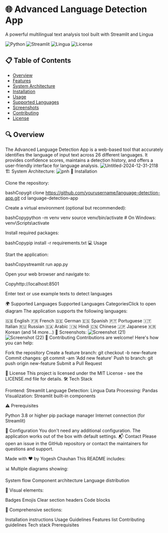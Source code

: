 # 🌐 Advanced Language Detection App 

A powerful multilingual text analysis tool built with Streamlit and Lingua

![Python](https://img.shields.io/badge/Python-3.8%2B-blue)
![Streamlit](https://img.shields.io/badge/Streamlit-1.31.0-red)
![Lingua](https://img.shields.io/badge/Lingua-1.3.2-green)
![License](https://img.shields.io/badge/License-MIT-yellow)

## 📋 Table of Contents
- [Overview](#-overview)
- [Features](#-features)
- [System Architecture](#-system-architecture)
- [Installation](#-installation)
- [Usage](#-usage)
- [Supported Languages](#-supported-languages)
- [Screenshots](#-screenshots)
- [Contributing](#-contributing)
- [License](#-license)

## 🔍 Overview

The Advanced Language Detection App is a web-based tool that accurately identifies the language of input text across 26 different languages. It provides confidence scores, maintains a detection history, and offers a user-friendly interface for language analysis.
![Untitled-2024-12-31-2118](https://github.com/user-attachments/assets/d57eeddb-11c5-493f-866d-426746e13109)
🏗 System Architecture:
![pnh](https://github.com/user-attachments/assets/af505e54-215c-4ba6-892b-a31aba858b74)
🚀 Installation

Clone the repository:

bashCopygit clone https://github.com/yourusername/language-detection-app.git
cd language-detection-app

Create a virtual environment (optional but recommended):

bashCopypython -m venv venv
source venv/bin/activate  # On Windows: venv\Scripts\activate

Install required packages:

bashCopypip install -r requirements.txt
💻 Usage

Start the application:

bashCopystreamlit run app.py

Open your web browser and navigate to:

Copyhttp://localhost:8501

Enter text or use example texts to detect languages

🌍 Supported Languages
Supported Languages CategoriesClick to open diagram
The application supports the following languages:

🇬🇧 English
🇫🇷 French
🇩🇪 German
🇪🇸 Spanish
🇵🇹 Portuguese
🇮🇹 Italian
🇷🇺 Russian
🇸🇦 Arabic
🇮🇳 Hindi
🇨🇳 Chinese
🇯🇵 Japanese
🇰🇷 Korean
(and 14 more...)
📸 Screenshots:
![Screenshot (21)](https://github.com/user-attachments/assets/d21b07a4-6c1b-4c8b-a0c9-42570bb8b106)
![Screenshot (22)](https://github.com/user-attachments/assets/52de1534-c8f3-480f-8723-a8455a6820fd)
🤝 Contributing
Contributions are welcome! Here's how you can help:

Fork the repository
Create a feature branch: git checkout -b new-feature
Commit changes: git commit -am 'Add new feature'
Push to branch: git push origin new-feature
Submit a Pull Request

📄 License
This project is licensed under the MIT License - see the LICENSE.md file for details.
🛠 Tech Stack

Frontend: Streamlit
Language Detection: Lingua
Data Processing: Pandas
Visualization: Streamlit built-in components

⚠️ Prerequisites

Python 3.8 or higher
pip package manager
Internet connection (for Streamlit)

🔧 Configuration
You don't need any additional configuration. The application works out of the box with default settings.
📬 Contact
Please open an issue in the GitHub repository or contact the maintainers for questions and support.

Made with ❤️ by Yogesh Chauhan
</antArtifact>
This README includes:

📊 Multiple diagrams showing:

System flow
Component architecture
Language distribution


🎨 Visual elements:

Badges
Emojis
Clear section headers
Code blocks


📝 Comprehensive sections:

Installation instructions
Usage Guidelines
Features list
Contributing guidelines
Tech stack
Prerequisites





